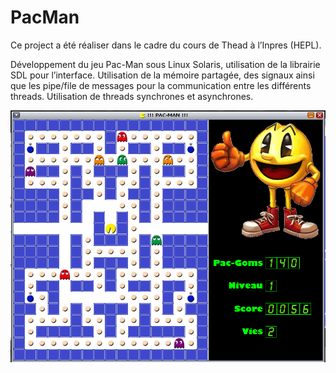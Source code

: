 # PacMan
Ce project a été réaliser dans le cadre du cours de Thead à l’Inpres (HEPL).

Développement du jeu Pac-Man sous Linux Solaris, utilisation de la librairie SDL pour l’interface. Utilisation de la mémoire partagée, des signaux ainsi que les pipe/file de messages pour la communication entre les différents threads. Utilisation de threads synchrones et asynchrones.

<img src="images/Pacman_Fini.PNG">
